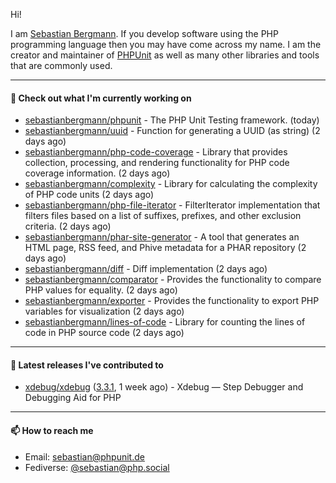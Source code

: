 Hi!

I am [Sebastian Bergmann](https://sebastian-bergmann.de/). If you develop software using the PHP programming language then you may have come across my name. I am the creator and maintainer of [PHPUnit](https://phpunit.de/) as well as many other libraries and tools that are commonly used.

---

#### 👷 Check out what I'm currently working on

- [sebastianbergmann/phpunit](https://github.com/sebastianbergmann/phpunit) - The PHP Unit Testing framework. (today)
- [sebastianbergmann/uuid](https://github.com/sebastianbergmann/uuid) - Function for generating a UUID (as string) (2 days ago)
- [sebastianbergmann/php-code-coverage](https://github.com/sebastianbergmann/php-code-coverage) - Library that provides collection, processing, and rendering functionality for PHP code coverage information. (2 days ago)
- [sebastianbergmann/complexity](https://github.com/sebastianbergmann/complexity) - Library for calculating the complexity of PHP code units (2 days ago)
- [sebastianbergmann/php-file-iterator](https://github.com/sebastianbergmann/php-file-iterator) - FilterIterator implementation that filters files based on a list of suffixes, prefixes, and other exclusion criteria. (2 days ago)
- [sebastianbergmann/phar-site-generator](https://github.com/sebastianbergmann/phar-site-generator) - A tool that generates an HTML page, RSS feed, and Phive metadata for a PHAR repository (2 days ago)
- [sebastianbergmann/diff](https://github.com/sebastianbergmann/diff) - Diff implementation (2 days ago)
- [sebastianbergmann/comparator](https://github.com/sebastianbergmann/comparator) - Provides the functionality to compare PHP values for equality. (2 days ago)
- [sebastianbergmann/exporter](https://github.com/sebastianbergmann/exporter) - Provides the functionality to export PHP variables for visualization (2 days ago)
- [sebastianbergmann/lines-of-code](https://github.com/sebastianbergmann/lines-of-code) - Library for counting the lines of code in PHP source code (2 days ago)

---

#### 🔭 Latest releases I've contributed to

- [xdebug/xdebug](https://github.com/xdebug/xdebug) ([3.3.1](https://github.com/xdebug/xdebug/releases/tag/3.3.1), 1 week ago) - Xdebug — Step Debugger and Debugging Aid for PHP

---

#### 📫 How to reach me

- Email: [sebastian@phpunit.de](mailto://sebastian@phpunit.de)
- Fediverse: [@sebastian@php.social](https://phpc.social/@sebastian)
